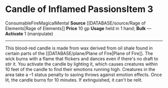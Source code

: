﻿---
actions: '[one-action]'
element: Fire
id: '2602'
item_category: Consumables
item_subcategory: Other Consumables
level: '3'
name: Candle of Inflamed Passions
price: 10 gp
rarity: Common
source: '[[DATABASE/source/Rage of Elements|Rage of Elements]]'
subcategory: consumable/otherconsumable
trait:
- '[[DATABASE/trait/Consumable|Consumable]]'
- '[[DATABASE/trait/Fire|Fire]]'
- '[[DATABASE/trait/Magical|Magical]]'
- '[[DATABASE/trait/Mental|Mental]]'
type: Item
usage: held in 1 hand

---
# Candle of Inflamed Passions<span class="item-type">Item 3</span>

<span class="item-trait">Consumable</span><span class="item-trait">Fire</span><span class="item-trait">Magical</span><span class="item-trait">Mental</span>
**Source** [[DATABASE/source/Rage of Elements|Rage of Elements]]
**Price** 10 gp
**Usage** held in 1 hand; **Bulk** —
**Activate** <span class="action-icon">1</span> (manipulate)

---
This blood-red candle is made from wax derived from oil shale found in certain parts of the [[DATABASE/plane/Plane of Fire|Plane of Fire]]. The wick burns with a flame that flickers and dances even if there's no draft to stir it. You activate the candle by lighting it, which causes creatures within 10 feet of the candle to find their emotions running high. Creatures in the area take a –1 status penalty to saving throws against emotion effects. Once lit, the candle burns for 10 minutes. If extinguished, it can't be relit.